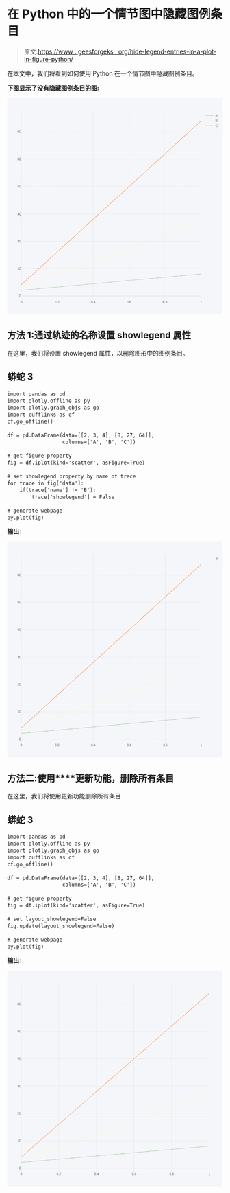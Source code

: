 # 在 Python 中的一个情节图中隐藏图例条目

> 原文:[https://www . geesforgeks . org/hide-legend-entries-in-a-plot-in-figure-python/](https://www.geeksforgeeks.org/hide-legend-entries-in-a-plotly-figure-in-python/)

在本文中，我们将看到如何使用 Python 在一个情节图中隐藏图例条目。

**下图显示了没有隐藏图例条目的图:**

![](img/0c75c13098e470aa9753ecd8444ab5f1.png)

## **方法 1:通过**轨迹**的名称设置 showlegend 属性**

在这里，我们将设置 showlegend 属性，以删除图形中的图例条目。

## 蟒蛇 3

```
import pandas as pd
import plotly.offline as py
import plotly.graph_objs as go
import cufflinks as cf
cf.go_offline()

df = pd.DataFrame(data=[[2, 3, 4], [8, 27, 64]],
                  columns=['A', 'B', 'C'])

# get figure property
fig = df.iplot(kind='scatter', asFigure=True)

# set showlegend property by name of trace
for trace in fig['data']:
    if(trace['name'] != 'B'):
        trace['showlegend'] = False

# generate webpage
py.plot(fig)
```

**输出:**

![](img/8b2dcdba6de8a170124cbb26c558587e.png)

## **方法二:使用****更新功能，**删除**所有条目**

在这里，我们将使用更新功能删除所有条目

## 蟒蛇 3

```
import pandas as pd
import plotly.offline as py
import plotly.graph_objs as go
import cufflinks as cf
cf.go_offline()

df = pd.DataFrame(data=[[2, 3, 4], [8, 27, 64]], 
                  columns=['A', 'B', 'C'])

# get figure property
fig = df.iplot(kind='scatter', asFigure=True)

# set layout_showlegend=False
fig.update(layout_showlegend=False)

# generate webpage
py.plot(fig)
```

**输出:**

![](img/d26621a65fd31a8aeac52856c3334422.png)